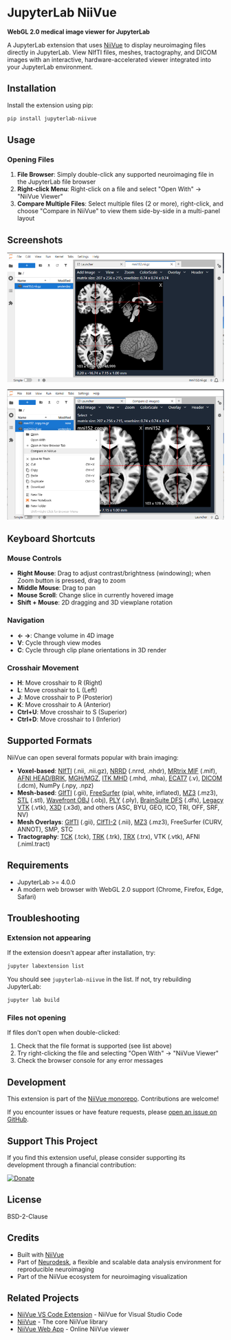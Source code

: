# JupyterLab NiiVue

**WebGL 2.0 medical image viewer for JupyterLab**

A JupyterLab extension that uses [NiiVue](https://github.com/niivue/niivue) to display neuroimaging files directly in JupyterLab. View NIfTI files, meshes, tractography, and DICOM images with an interactive, hardware-accelerated viewer integrated into your JupyterLab environment.

## Installation

Install the extension using pip:

```bash
pip install jupyterlab-niivue
```

## Usage

### Opening Files

1. **File Browser**: Simply double-click any supported neuroimaging file in the JupyterLab file browser
2. **Right-click Menu**: Right-click on a file and select "Open With" → "NiiVue Viewer"
3. **Compare Multiple Files**: Select multiple files (2 or more), right-click, and choose "Compare in NiiVue" to view them side-by-side in a multi-panel layout

## Screenshots

![Default view showing a brain volume opened in JupyterLab with the NiiVue viewer](https://raw.githubusercontent.com/niivue/niivue-vscode/main/apps/jupyter/media/screenshot_default_view.png)

![Multiple images opened in compare view](https://raw.githubusercontent.com/niivue/niivue-vscode/main/apps/jupyter/media/screenshot_compare_view.png)

## Keyboard Shortcuts

### Mouse Controls
- **Right Mouse**: Drag to adjust contrast/brightness (windowing); when Zoom button is pressed, drag to zoom
- **Middle Mouse**: Drag to pan
- **Mouse Scroll**: Change slice in currently hovered image
- **Shift + Mouse**: 2D dragging and 3D viewplane rotation

### Navigation
- **← →**: Change volume in 4D image
- **V**: Cycle through view modes
- **C**: Cycle through clip plane orientations in 3D render

### Crosshair Movement
- **H**: Move crosshair to R (Right)
- **L**: Move crosshair to L (Left)
- **J**: Move crosshair to P (Posterior)
- **K**: Move crosshair to A (Anterior)
- **Ctrl+U**: Move crosshair to S (Superior)
- **Ctrl+D**: Move crosshair to I (Inferior)

## Supported Formats

NiiVue can open several formats popular with brain imaging:

- **Voxel-based**: [NIfTI](https://brainder.org/2012/09/23/the-nifti-file-format/) (.nii, .nii.gz), [NRRD](http://teem.sourceforge.net/nrrd/format.html) (.nrrd, .nhdr), [MRtrix MIF](https://mrtrix.readthedocs.io/en/latest/getting_started/image_data.html#mrtrix-image-formats) (.mif), [AFNI HEAD/BRIK](https://afni.nimh.nih.gov/pub/dist/doc/program_help/README.attributes.html), [MGH/MGZ](https://surfer.nmr.mgh.harvard.edu/fswiki/FsTutorial/MghFormat), [ITK MHD](https://itk.org/Wiki/ITK/MetaIO/Documentation) (.mhd, .mha), [ECAT7](https://github.com/openneuropet/PET2BIDS/tree/28aae3fab22309047d36d867c624cd629c921ca6/ecat_validation/ecat_info) (.v), [DICOM](https://dicom.nema.org/medical/dicom/current/output/chtml/part10/chapter_7.html) (.dcm), NumPy (.npy, .npz)
- **Mesh-based**: [GIfTI](https://www.nitrc.org/projects/gifti/) (.gii), [FreeSurfer](http://www.grahamwideman.com/gw/brain/fs/surfacefileformats.htm) (pial, white, inflated), [MZ3](https://github.com/neurolabusc/surf-ice/tree/master/mz3) (.mz3), [STL](https://medium.com/3d-printing-stories/why-stl-format-is-bad-fea9ecf5e45) (.stl), [Wavefront OBJ](https://brainder.org/tag/obj/) (.obj), [PLY](<https://en.wikipedia.org/wiki/PLY_(file_format)>) (.ply), [BrainSuite DFS](http://brainsuite.org/formats/dfs/) (.dfs), [Legacy VTK](https://vtk.org/wp-content/uploads/2015/04/file-formats.pdf) (.vtk), [X3D](https://3dprint.nih.gov/) (.x3d), and others (ASC, BYU, GEO, ICO, TRI, OFF, SRF, NV)
- **Mesh Overlays**: [GIfTI](https://www.nitrc.org/projects/gifti/) (.gii), [CIfTI-2](https://balsa.wustl.edu/about/fileTypes) (.nii), [MZ3](https://github.com/neurolabusc/surf-ice/tree/master/mz3) (.mz3), FreeSurfer (CURV, ANNOT), SMP, STC
- **Tractography**: [TCK](https://mrtrix.readthedocs.io/en/latest/getting_started/image_data.html#tracks-file-format-tck) (.tck), [TRK](http://trackvis.org/docs/?subsect=fileformat) (.trk), [TRX](https://github.com/frheault/tractography_file_format) (.trx), VTK (.vtk), AFNI (.niml.tract)

## Requirements

- JupyterLab >= 4.0.0
- A modern web browser with WebGL 2.0 support (Chrome, Firefox, Edge, Safari)

## Troubleshooting

### Extension not appearing
If the extension doesn't appear after installation, try:

```bash
jupyter labextension list
```

You should see `jupyterlab-niivue` in the list. If not, try rebuilding JupyterLab:

```bash
jupyter lab build
```

### Files not opening
If files don't open when double-clicked:
1. Check that the file format is supported (see list above)
2. Try right-clicking the file and selecting "Open With" → "NiiVue Viewer"
3. Check the browser console for any error messages

## Development

This extension is part of the [NiiVue monorepo](https://github.com/niivue/niivue-vscode). Contributions are welcome!

If you encounter issues or have feature requests, please [open an issue on GitHub](https://github.com/niivue/niivue-vscode/issues).

## Support This Project

If you find this extension useful, please consider supporting its development through a financial contribution:

[![Donate](https://opencollective.com/webpack/donate/button@2x.png?color=blue)](https://opencollective.com/niivue/projects/niivue-vscode/donate)

## License

BSD-2-Clause

## Credits

- Built with [NiiVue](https://github.com/niivue/niivue)
- Part of [Neurodesk](https://neurodesk.org/), a flexible and scalable data analysis environment for reproducible neuroimaging
- Part of the NiiVue ecosystem for neuroimaging visualization

## Related Projects

- [NiiVue VS Code Extension](https://marketplace.visualstudio.com/items?itemName=KorbinianEckstein.niivue) - NiiVue for Visual Studio Code
- [NiiVue](https://github.com/niivue/niivue) - The core NiiVue library
- [NiiVue Web App](https://niivue.github.io/niivue/) - Online NiiVue viewer
